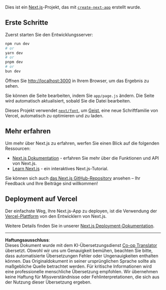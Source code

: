 <!--
CO_OP_TRANSLATOR_METADATA:
{
  "original_hash": "ff47271e53637b2ba6ba72ad2b70f6d7",
  "translation_date": "2025-10-03T11:53:19+00:00",
  "source_file": "memory-game/README.md",
  "language_code": "de"
}
-->
Dies ist ein [Next.js](https://nextjs.org)-Projekt, das mit [`create-next-app`](https://github.com/vercel/next.js/tree/canary/packages/create-next-app) erstellt wurde.

## Erste Schritte

Zuerst starten Sie den Entwicklungsserver:

```bash
npm run dev
# or
yarn dev
# or
pnpm dev
# or
bun dev
```

Öffnen Sie [http://localhost:3000](http://localhost:3000) in Ihrem Browser, um das Ergebnis zu sehen.

Sie können die Seite bearbeiten, indem Sie `app/page.js` ändern. Die Seite wird automatisch aktualisiert, sobald Sie die Datei bearbeiten.

Dieses Projekt verwendet [`next/font`](https://nextjs.org/docs/app/building-your-application/optimizing/fonts), um [Geist](https://vercel.com/font), eine neue Schriftfamilie von Vercel, automatisch zu optimieren und zu laden.

## Mehr erfahren

Um mehr über Next.js zu erfahren, werfen Sie einen Blick auf die folgenden Ressourcen:

- [Next.js Dokumentation](https://nextjs.org/docs) - erfahren Sie mehr über die Funktionen und API von Next.js.
- [Learn Next.js](https://nextjs.org/learn) - ein interaktives Next.js-Tutorial.

Sie können sich auch [das Next.js GitHub-Repository](https://github.com/vercel/next.js) ansehen – Ihr Feedback und Ihre Beiträge sind willkommen!

## Deployment auf Vercel

Der einfachste Weg, Ihre Next.js-App zu deployen, ist die Verwendung der [Vercel-Plattform](https://vercel.com/new?utm_medium=default-template&filter=next.js&utm_source=create-next-app&utm_campaign=create-next-app-readme) von den Entwicklern von Next.js.

Weitere Details finden Sie in unserer [Next.js Deployment-Dokumentation](https://nextjs.org/docs/app/building-your-application/deploying).

---

**Haftungsausschluss**:  
Dieses Dokument wurde mit dem KI-Übersetzungsdienst [Co-op Translator](https://github.com/Azure/co-op-translator) übersetzt. Obwohl wir uns um Genauigkeit bemühen, beachten Sie bitte, dass automatisierte Übersetzungen Fehler oder Ungenauigkeiten enthalten können. Das Originaldokument in seiner ursprünglichen Sprache sollte als maßgebliche Quelle betrachtet werden. Für kritische Informationen wird eine professionelle menschliche Übersetzung empfohlen. Wir übernehmen keine Haftung für Missverständnisse oder Fehlinterpretationen, die sich aus der Nutzung dieser Übersetzung ergeben.